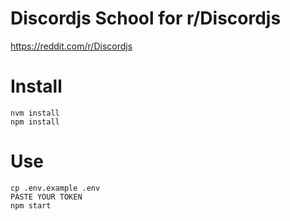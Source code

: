 # Discordjs School for r/Discordjs

https://reddit.com/r/Discordjs

# Install

```
nvm install
npm install
```

# Use

```
cp .env.example .env
PASTE YOUR TOKEN
npm start
```
